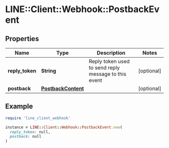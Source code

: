 # LINE::Client::Webhook::PostbackEvent

## Properties

| Name | Type | Description | Notes |
| ---- | ---- | ----------- | ----- |
| **reply_token** | **String** | Reply token used to send reply message to this event | [optional] |
| **postback** | [**PostbackContent**](PostbackContent.md) |  | [optional] |

## Example

```ruby
require 'line_client_webhook'

instance = LINE::Client::Webhook::PostbackEvent.new(
  reply_token: null,
  postback: null
)
```

